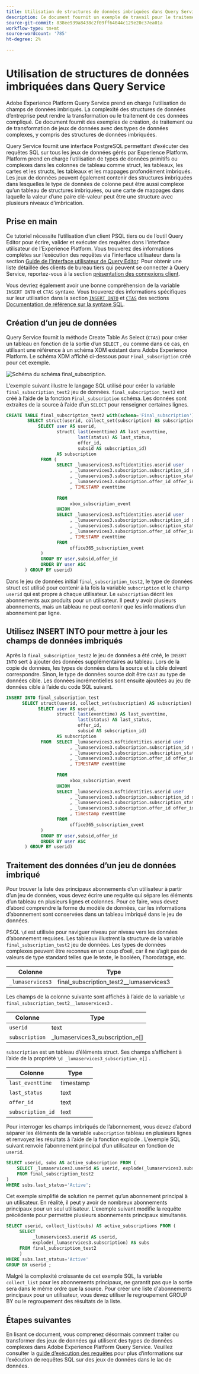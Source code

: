 ```yaml
---
title: Utilisation de structures de données imbriquées dans Query Service
description: Ce document fournit un exemple de travail pour le traitement et la transformation des champs de données imbriqués à l’aide des instructions CTAS et INSERT INTO .
source-git-commit: 838ee939a8438c2f09ff64044c129e20c37ea01a
workflow-type: tm+mt
source-wordcount: '785'
ht-degree: 2%

---
```


# Utilisation de structures de données imbriquées dans Query Service

Adobe Experience Platform Query Service prend en charge l’utilisation de champs de données imbriqués. La complexité des structures de données d’entreprise peut rendre la transformation ou le traitement de ces données compliqué. Ce document fournit des exemples de création, de traitement ou de transformation de jeux de données avec des types de données complexes, y compris des structures de données imbriquées.

Query Service fournit une interface PostgreSQL permettant d’exécuter des requêtes SQL sur tous les jeux de données gérés par Experience Platform. Platform prend en charge l’utilisation de types de données primitifs ou complexes dans les colonnes de tableau comme struct, les tableaux, les cartes et les structs, les tableaux et les mappages profondément imbriqués. Les jeux de données peuvent également contenir des structures imbriquées dans lesquelles le type de données de colonne peut être aussi complexe qu’un tableau de structures imbriquées, ou une carte de mappages dans laquelle la valeur d’une paire clé-valeur peut être une structure avec plusieurs niveaux d’imbrication.

## Prise en main

Ce tutoriel nécessite l’utilisation d’un client PSQL tiers ou de l’outil Query Editor pour écrire, valider et exécuter des requêtes dans l’interface utilisateur de l’Experience Platform. Vous trouverez des informations complètes sur l’exécution des requêtes via l’interface utilisateur dans la section [Guide de l’interface utilisateur de Query Editor](../ui/user-guide.md). Pour obtenir une liste détaillée des clients de bureau tiers qui peuvent se connecter à Query Service, reportez-vous à la section [présentation des connexions client](../clients/overview.md).

Vous devriez également avoir une bonne compréhension de la variable `INSERT INTO` et `CTAS` syntaxe. Vous trouverez des informations spécifiques sur leur utilisation dans la section [`INSERT INTO`](../sql/syntax.md#insert-into) et [`CTAS`](../sql/syntax.md#create-table-as-select) des sections [Documentation de référence sur la syntaxe SQL](../sql/syntax.md).

## Création d’un jeu de données

Query Service fournit la méthode Create Table As Select (`CTAS`) pour créer un tableau en fonction de la sortie d’un `SELECT` , ou comme dans ce cas, en utilisant une référence à un schéma XDM existant dans Adobe Experience Platform. Le schéma XDM affiché ci-dessous pour `Final_subscription` créé pour cet exemple.

![Schéma du schéma final_subscription.](../images/best-practices/final-subscription-schema.png)

L’exemple suivant illustre le langage SQL utilisé pour créer la variable `final_subscription_test2` jeu de données. `final_subscription_test2` est créé à l’aide de la fonction `Final_subscription` schéma. Les données sont extraites de la source à l’aide d’un `SELECT` pour renseigner certaines lignes.

```sql
CREATE TABLE final_subscription_test2 with(schema='Final_subscription') AS (
        SELECT struct(userid, collect_set(subscription) AS subscription) AS _lumaservices3 FROM(
            SELECT user AS userid,
                   struct( last(eventtime) AS last_eventtime,
                           last(status) AS last_status,
                           offer_id, 
                           subsid AS subscription_id)
                   AS subscription
             FROM (
                   SELECT _lumaservices3.msftidentities.userid user
                        , _lumaservices3.subscription.subscription_id subsid
                        , _lumaservices3.subscription.subscription_status status
                        , _lumaservices3.subscription.offer_id offer_id
                        , TIMESTAMP eventtime
 
                   FROM
                        xbox_subscription_event
                   UNION   
                   SELECT _lumaservices3.msftidentities.userid user
                        , _lumaservices3.subscription.subscription_id subsid
                        , _lumaservices3.subscription.subscription_status status
                        , _lumaservices3.subscription.offer_id offer_id
                        , TIMESTAMP eventtime
                   FROM
                        office365_subscription_event
             ) 
             GROUP BY user,subsid,offer_id
             ORDER BY user ASC
       ) GROUP BY userid)
```

Dans le jeu de données initial `final_subscription_test2`, le type de données struct est utilisé pour contenir à la fois la variable `subscription` et le champ `userid` qui est propre à chaque utilisateur. Le `subscription` décrit les abonnements aux produits pour un utilisateur. Il peut y avoir plusieurs abonnements, mais un tableau ne peut contenir que les informations d’un abonnement par ligne.

## Utilisez INSERT INTO pour mettre à jour les champs de données imbriqués

Après la `final_subscription_test2` le jeu de données a été créé, le `INSERT INTO` sert à ajouter des données supplémentaires au tableau. Lors de la copie de données, les types de données dans la source et la cible doivent correspondre. Sinon, le type de données source doit être `CAST` au type de données cible. Les données incrémentielles sont ensuite ajoutées au jeu de données cible à l’aide du code SQL suivant.

```sql
INSERT INTO final_subscription_test
      SELECT struct(userid, collect_set(subscription) AS subscription) AS _lumaservices3 FROM(
            SELECT user AS userid,
                   struct( last(eventtime) AS last_eventtime,
                           last(status) AS last_status,
                           offer_id, 
                           subsid AS subscription_id)
                   AS subscription
             FROM  SELECT _lumaservices3.msftidentities.userid user
                        , _lumaservices3.subscription.subscription_id subsid
                        , _lumaservices3.subscription.subscription_status status
                        , _lumaservices3.subscription.offer_id offer_id
                        , TIMESTAMP eventtime
 
                   FROM
                        xbox_subscription_event
                   UNION   
                   SELECT _lumaservices3.msftidentities.userid user
                        , _lumaservices3.subscription.subscription_id subsid
                        , _lumaservices3.subscription.subscription_status status
                        , _lumaservices3.subscription.offer_id offer_id
                        , timestamp eventtime
                   FROM
                        office365_subscription_event
             ) 
             GROUP BY user,subsid,offer_id
             ORDER BY user ASC
       ) GROUP BY userid)
```

## Traitement des données d’un jeu de données imbriqué

Pour trouver la liste des principaux abonnements d’un utilisateur à partir d’un jeu de données, vous devez écrire une requête qui sépare les éléments d’un tableau en plusieurs lignes et colonnes. Pour ce faire, vous devez d’abord comprendre la forme du modèle de données, car les informations d’abonnement sont conservées dans un tableau imbriqué dans le jeu de données.

PSQL `\d` est utilisée pour naviguer niveau par niveau vers les données d’abonnement requises. Les tableaux illustrent la structure de la variable `final_subscription_test2` jeu de données. Les types de données complexes peuvent être reconnus en un coup d’oeil, car il ne s’agit pas de valeurs de type standard telles que le texte, le booléen, l’horodatage, etc.

| Colonne | Type |
|--------|-------|
| `_lumaservices3` | final_subscription_test2__lumaservices3 |

Les champs de la colonne suivante sont affichés à l’aide de la variable `\d final_subscription_test2__lumaservices3` .

| Colonne | Type |
|---------|-------|
| `userid` | text |
| `subscription` | _lumaservices3_subscription_e[] |

`subscription` est un tableau d’éléments struct. Ses champs s’affichent à l’aide de la propriété `\d _lumaservices3_subscription_e[]` .

| Colonne | Type |
|---------|-------|
| `last_eventtime` | timestamp |
| `last_status` | text |
| `offer_id` | text |
| `subscription_id` | text |

Pour interroger les champs imbriqués de l’abonnement, vous devez d’abord séparer les éléments de la variable `subscription` tableau en plusieurs lignes et renvoyez les résultats à l’aide de la fonction explode . L’exemple SQL suivant renvoie l’abonnement principal d’un utilisateur en fonction de `userid`.

```sql
SELECT userid, subs AS active_subscription FROM (
    SELECT _lumaservices3.userid AS userid, explode(_lumaservices3.subscription) AS subs 
    FROM final_subscription_test2
)
WHERE subs.last_status='Active';
```

Cet exemple simplifié de solution ne permet qu’un abonnement principal à un utilisateur. En réalité, il peut y avoir de nombreux abonnements principaux pour un seul utilisateur. L&#39;exemple suivant modifie la requête précédente pour permettre plusieurs abonnements principaux simultanés.

```sql
SELECT userid, collect_list(subs) AS active_subscriptions FROM (
     SELECT
          _lumaservices3.userid AS userid,
          explode(_lumaservices3.subscription) AS subs
     FROM final_subscription_test2
     )
WHERE subs.last_status='Active' 
GROUP BY userid ;
```

Malgré la complexité croissante de cet exemple SQL, la variable `collect_list` pour les abonnements principaux, ne garantit pas que la sortie sera dans le même ordre que la source. Pour créer une liste d&#39;abonnements principaux pour un utilisateur, vous devez utiliser le regroupement GROUP BY ou le regroupement des résultats de la liste.

## Étapes suivantes

En lisant ce document, vous comprenez désormais comment traiter ou transformer des jeux de données qui utilisent des types de données complexes dans Adobe Experience Platform Query Service. Veuillez consulter la [guide d’exécution des requêtes](./writing-queries.md) pour plus d’informations sur l’exécution de requêtes SQL sur des jeux de données dans le lac de données.
